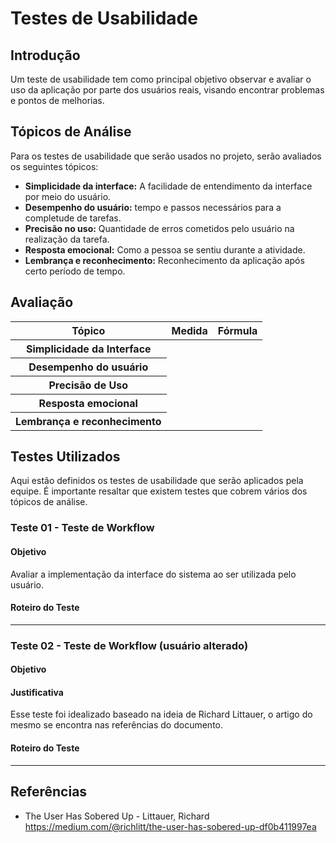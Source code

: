 # Testes de Usabilidade
## Introdução
Um teste de usabilidade tem como principal objetivo observar e avaliar o uso da
aplicação por parte dos usuários reais, visando encontrar problemas e pontos de
melhorias.

## Tópicos de Análise
Para os testes de usabilidade que serão usados no projeto, serão avaliados os seguintes tópicos:

<ul>
  <li>
    <b>Simplicidade da interface:</b> A facilidade de entendimento da interface por meio do usuário.
  </li>
  <li>
    <b>Desempenho do usuário:</b> tempo e passos necessários para a completude de tarefas.
  </li>
  <li>
    <b>Precisão no uso:</b> Quantidade de erros cometidos pelo usuário na realização da tarefa.
  </li>
  <li>
    <b>Resposta emocional:</b> Como a pessoa se sentiu durante a atividade.
  </li>
  <li>
    <b>Lembrança e reconhecimento:</b> Reconhecimento da aplicação após certo período de tempo.
  </li>
</ul>

## Avaliação
<table>
  <thead>
    <tr>
      <th>Tópico</th>
      <th>Medida</th>
      <th>Fórmula</th>
    </tr>
  </thead>
  <tbody>
    <tr>
      <th>Simplicidade da Interface</th>
      <td></td>
      <td></td>
    </tr>
    <tr>
      <th>Desempenho do usuário</th>
      <td></td>
      <td></td>
    </tr>
    <tr>
      <th>Precisão de Uso</th>
      <td></td>
      <td></td>
    </tr>
    <tr>
      <th>Resposta emocional</th>
      <td></td>
      <td></td>
    </tr>
    <tr>
      <th>Lembrança e reconhecimento</th>
      <td></td>
      <td></td>
    </tr>
  </tbody>
</table>

## Testes Utilizados
Aqui estão definidos os testes de usabilidade que serão aplicados pela equipe.
É importante resaltar que existem testes que cobrem vários dos tópicos de análise.

### Teste 01 - Teste de Workflow

#### Objetivo
Avaliar a implementação da interface do sistema ao ser utilizada pelo usuário.

#### Roteiro do Teste

---

### Teste 02 - Teste de Workflow (usuário alterado)

#### Objetivo

#### Justificativa
Esse teste foi idealizado baseado na ideia de Richard Littauer, o artigo do mesmo se encontra nas referências do documento.

#### Roteiro do Teste

---

## Referências

- The User Has Sobered Up - Littauer, Richard https://medium.com/@richlitt/the-user-has-sobered-up-df0b411997ea
